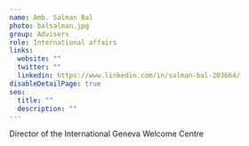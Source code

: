 ```yaml
---
name: Amb. Salman Bal
photo: balsalman.jpg
group: Advisers
role: International affairs
links:
  website: ""
  twitter: ""
  linkedin: https://www.linkedin.com/in/salman-bal-203664/
disableDetailPage: true
seo:
  title: ""
  description: ""
---
```


Director of the International Geneva Welcome Centre
